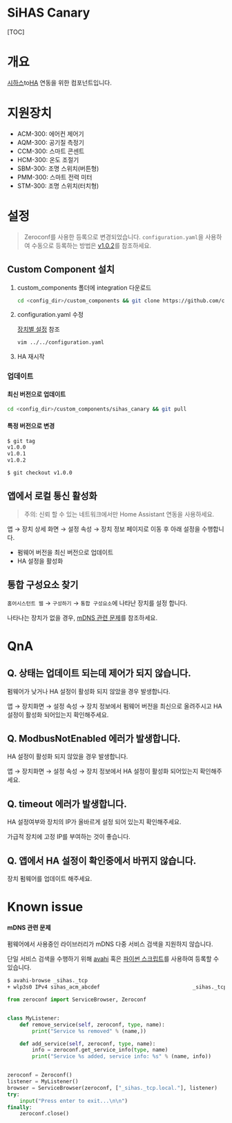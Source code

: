 # SiHAS Canary

[TOC]


# 개요

[시하스](https://sihas.co.kr/)to[HA](https://www.home-assistant.io/) 연동을 위한 컴포넌트입니다.



# 지원장치

* ACM-300: 에어컨 제어기
* AQM-300: 공기질 측정기
* CCM-300: 스마트 콘센트
* HCM-300: 온도 조절기
* SBM-300: 조명 스위치(버튼형)
* PMM-300: 스마트 전력 미터
* STM-300: 조명 스위치(터치형)



# 설정

> Zeroconf를 사용한 등록으로 변경되었습니다. `configuration.yaml`을 사용하여 수동으로 등록하는 방법은 [v1.0.2](https://github.com/cmsong-shina/sihas-canary/tree/v1.0.2)를 참조하세요.



## Custom Component 설치

1. custom_components 폴더에 integration 다운로드

   ```bash
   cd <config_dir>/custom_components && git clone https://github.com/cmsong-shina/sihas-canary.git sihas_canary
   ```

2. configuration.yaml 수정

   [장치별 설정](#예시) 참조

   ```bash
   vim ../../configuration.yaml
   ```

3. HA 재시작



### 업데이트

#### 최신 버전으로 업데이트

```bash
cd <config_dir>/custom_components/sihas_canary && git pull
```

#### 특정 버전으로 변경

```bash
$ git tag
v1.0.0
v1.0.1
v1.0.2

$ git checkout v1.0.0
```



## 앱에서 로컬 통신 활성화

> 주의: 신뢰 할 수 있는 네트워크에서만 Home Assistant 연동을 사용하세요.

앱 → 장치 상세 화면 → 설정 속성 → 장치 정보 페이지로 이동 후 아래 설정을 수행합니다.

* 펌웨어 버전을 최신 버전으로 업데이트
* HA 설정을 활성화



## 통합 구성요소 찾기

`홈어시스턴트 웹` → `구성하기` → `통합 구성요소`에 나타난 장치를 설정 합니다.

나타나는 장치가 없을 경우, [mDNS 관련 문제](#mDNS-관련-문제)를 참조하세요.



# QnA

## Q. 상태는 업데이트 되는데 제어가 되지 않습니다.

펌웨어가 낮거나 HA 설정이 활성화 되지 않았을 경우 발생합니다.

앱 → 장치화면 → 설정 속성 → 장치 정보에서 펌웨어 버전을 최신으로 올려주시고 HA 설정이 활성화 되어있는지 확인해주세요.



## Q. ModbusNotEnabled 에러가 발생합니다.

HA 설정이 활성화 되지 않았을 경우 발생합니다.

앱 → 장치화면 → 설정 속성 → 장치 정보에서 HA 설정이 활성화 되어있는지 확인해주세요.



## Q. timeout 에러가 발생합니다.

HA 설정여부와 장치의 IP가 올바르게 설정 되어 있는지 확인해주세요.

가급적 장치에 고정 IP를 부여하는 것이 좋습니다.



## Q. 앱에서 HA 설정이 확인중에서 바뀌지 않습니다.

장치 펌웨어를 업데이트 해주세요.





# Known issue

#### mDNS 관련 문제

펌웨어에서 사용중인 라이브러리가 mDNS 다중 서비스 검색을 지원하지 않습니다.

단일 서비스 검색을 수행하기 위해 [avahi](https://www.avahi.org/) 혹은 [파이썬 스크립트](https://github.com/jstasiak/python-zeroconf)를 사용하여 등록할 수 있습니다.

```bash
$ avahi-browse _sihas._tcp
+ wlp3s0 IPv4 sihas_acm_abcdef                              _sihas._tcp          local
```

```python
from zeroconf import ServiceBrowser, Zeroconf


class MyListener:
    def remove_service(self, zeroconf, type, name):
        print("Service %s removed" % (name,))

    def add_service(self, zeroconf, type, name):
        info = zeroconf.get_service_info(type, name)
        print("Service %s added, service info: %s" % (name, info))


zeroconf = Zeroconf()
listener = MyListener()
browser = ServiceBrowser(zeroconf, ["_sihas._tcp.local."], listener)
try:
    input("Press enter to exit...\n\n")
finally:
    zeroconf.close()

```
